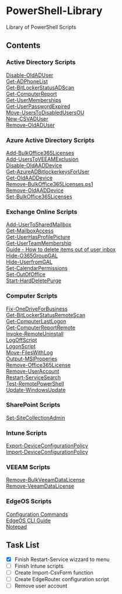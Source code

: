 # PowerShell-Library
Library of PowerShell Scripts

## Contents

### **Active Directory Scripts**

[Disable-OldADUser](Active%20Directory%20Scripts/Disable-OldADUser.ps1)\
[Get-ADPhoneList](Active%20Directory%20Scripts/Get-ADPhoneList.ps1)\
[Get-BitLockerStatusADScan](Active%20Directory%20Scripts/Get-BitLockerStatusADScan.ps1)\
[Get-ComputerReport](Active%20Directory%20Scripts/Get-ComputerReport.ps1)\
[Get-UserMemberships](Active%20Directory%20Scripts/Get-UserMemberships.ps1)\
[Get-UserPasswordExpired](Active%20Directory%20Scripts/Get-UserPasswordExpired.ps1)\
[Move-UsersToDisabledUsersOU](Active%20Directory%20Scripts/Move-UsersToDisabledUsersOU.ps1)\
[New-CSVADUser](Active%20Directory%20Scripts/New-CsvADUser.ps1)\
[Remove-OldADUser](Active%20Directory%20Scripts/Remove-OldADUser.ps1)

### **Azure Active Directory Scripts**

[Add-BulkOffice365Licenses](Azure%20Active%20Directory%20Scripts/Add-BulkOffice365Licenses.ps1)\
[Add-UsersToVEEAMExclusion](Azure%20Active%20Directory%20Scripts/Add-UsersToVEEAMExclusion.ps1)\
[Disable-OldAADDevice](Azure%20Active%20Directory%20Scripts/Disable-OldAADDevice.ps1)\
[Get-AzureADBitlockerkeysForUser](Azure%20Active%20Directory%20Scripts/Get-AzureADBitlockerkeysForUser.ps1)\
[Get-OldAADDevice](Azure%20Active%20Directory%20Scripts/Get-OldAADDevice.ps1)\
[Remove-BulkOffice365Licenses.ps1](Azure%20Active%20Directory%20Scripts/Remove-BulkOffice365Licenses.ps1)\
[Remove-OldAADDevice](Azure%20Active%20Directory%20Scripts/Remove-OldAADDevice.ps1)\
[Set-BulkOffice365Licenses](Azure%20Active%20Directory%20Scripts/Set-BulkOffice365Licenses.ps1)

### **Exchange Online Scripts**

[Add-UserToSharedMailbox](Exchange%20Online%20Scripts/Add-UserToSharedMailbox.ps1)\
[Get-MailboxAccess](Exchange%20Online%20Scripts/Get-MailboxAccess.ps1)\
[Get-UserHasProfilePicture](Exchange%20Online%20Scripts/Get-UserHasProfilePicture.ps1)\
[Get-UserTeamMembership](Exchange%20Online%20Scripts/Get-UserTeamMembership.ps1)\
[Guide - How to delete items out of user inbox](Exchange%20Online%20Scripts/Guide%20-%20How%20to%20delete%20Aitems%20out%20of%20user%20inbox%20.docx)\
[Hide-O365GroupGAL](Exchange%20Online%20Scripts/Hide-O365GroupGAL.txt)\
[Hide-UserfromGAL](Exchange%20Online%20Scripts/Hide-UserfromGAL.ps1)\
[Set-CalendarPermissions](Exchange%20Online%20Scripts/Set-CalendarPermissions.ps1)\
[Set-OutOfOffice](Exchange%20Online%20Scripts/Set-OutOfOffice.ps1)\
[Start-HardDeletePurge](Exchange%20Online%20Scripts/Start-HardDeletePurge.ps1)

### **Computer Scripts**

[Fix-OneDriveForBusiness](scripts/Fix-OneDriveForBusiness.bat)\
[Get-BitLockerStatusRemoteScan](Computer%20Scripts/Get-BitLockerStatusRemoteScan.ps1)\
[Get-ComputerLastLogon](Computer%20Scripts/Get-ComputerLastLogon.ps1)\
[Get-ComputerReportRemote](Computer%20Scripts/Get-ComputerReportRemote.ps1)\
[Invoke-RemoteUninstall](Computer%20Scripts/Invoke-RemoteUninstall.ps1)\
[LogOffScript](Computer%20Scripts/LogOffScript.ps1)\
[LogonScript](Computer%20Scripts/LogonScript.ps1)\
[Move-FilesWithLog](Computer%20Scripts/Move-FilesWithLog.ps1)\
[Output-MSIProperies](Computer%20Scripts/Output-MSIProperies.ps1)\
[Remove-Office365License](Computer%20Scripts/Remove-Office365License.bat)\
[Remove-UserAccount](Computer%20Scripts/Remove-UserAccount.ps1)\
[Restart-ServiceSearch](Computer%20Scripts/Restart-ServiceSearch.ps1)\
[Test-RemotePowerShell](Computer%20Scripts/Test-RemotePowerShell.ps1)\
[Update-WindowsUpdate](Computer%20Scripts/Update-WindowsUpdate.ps1)

### **SharePoint Scripts**

[Set-SiteCollectionAdmin](SharePoint%20Scripts/Set-SiteCollectionAdmin.ps1)

### **Intune Scripts**

[Export-DeviceConfigurationPolicy](Intune%20Scripts/Export-DeviceConfigurationPolicy.ps1)\
[Import-DeviceConfigurationPolicy](Intune%20Scripts/Import-DeviceConfigurationPolicy.ps1)

### **VEEAM Scripts**

[Remove-BulkVeeamDataLicense](VEEAM%20Scripts/Remove-BulkVeeamDataLicense.ps1)\
[Remove-VeeamDataLicense](VEEAM%20Scripts/Remove-VeeamDataLicense.ps1)

### **EdgeOS Scripts**

[Configuration Commands](EdgeOS%20Scripts/Configuration%20Commands.sh)\
[EdgeOS CLI Guide](EdgeOS%20Scripts/EdgeOS%20CLI%20Guide.md)\
[Notepad](EdgeOS%20Scripts/Notepad.sh)

## Task List 

- [x] Finish Restart-Service wizzard to menu
- [ ] Finish Intune scripts 
- [ ] Create Import-CsvForm function
- [ ] Create EdgeRouter configuration script
- [ ] Remove user account 
